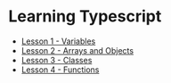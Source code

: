 # Learning Typescript

- [Lesson 1 - Variables](/src/1/1.md)
- [Lesson 2 - Arrays and Objects](/src/2/2.md)
- [Lesson 3 - Classes](/src/3/3.md)
- [Lesson 4 - Functions](/src/4/4.md)